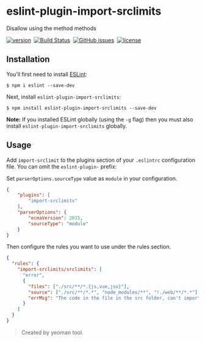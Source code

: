 # eslint-plugin-import-srclimits

Disallow using the method methods

[![version](https://img.shields.io/npm/v/eslint-plugin-import-srclimits.svg "version")](https://www.npmjs.com/package/eslint-plugin-import-srclimits)&nbsp;
[![Build Status](https://img.shields.io/travis/Froguard/eslint-plugin-import-srclimits.svg)](https://travis-ci.org/Froguard/eslint-plugin-import-srclimits)&nbsp;
[![GitHub issues](https://img.shields.io/github/issues/Froguard/eslint-plugin-import-srclimits.svg)](https://github.com/Froguard/eslint-plugin-import-srclimits/issues?q=is%3Aopen+is%3Aissue)&nbsp;
[![license](https://img.shields.io/github/license/froguard/eslint-plugin-import-srclimits.svg)](https://github.com/froguard/eslint-plugin-import-srclimits/blob/master/LICENSE)


## Installation

You'll first need to install [ESLint](http://eslint.org):

```
$ npm i eslint --save-dev
```

Next, install `eslint-plugin-import-srclimits`:

```
$ npm install eslint-plugin-import-srclimits --save-dev
```

**Note:** If you installed ESLint globally (using the `-g` flag) then you must also install `eslint-plugin-import-srclimits` globally.

## Usage

Add `import-srclimit` to the plugins section of your `.eslintrc` configuration file. You can omit the `eslint-plugin-` prefix:

Set `parserOptions.sourceType` value as `module` in your configuration.

```json
{
    "plugins": [
        "import-srclimits"
    ],
    "parserOptions": { 
        "ecmaVersion": 2015, 
        "sourceType": "module" 
    } 
}
```

Then configure the rules you want to use under the rules section.

```json
{
  "rules": {
    "import-srclimits/srclimits": [
      "error", 
      {
        "files": ["./src/**/*.{js,vue,jsx}"],
        "source": ["./src/**/*.*", "node_modules/**", "!./web/**/*.*"], 
        "errMsg": "The code in the file in the src folder, can't import source file in ./web/**"
      }
    ]
  }
}
```

> Created by yeoman tool.
